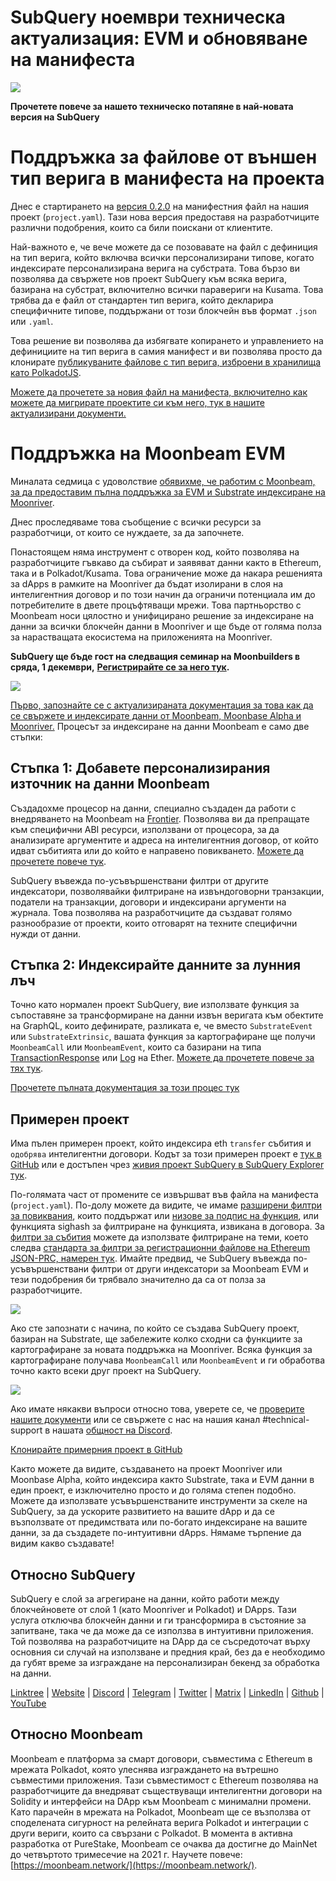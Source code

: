 # SubQuery ноември техническа актуализация: EVM и обновяване на манифеста

![](https://miro.medium.com/max/1400/1*q9GErDrvAyacOPm97krV6Q.png)

**Прочетете повече за нашето техническо потапяне в най-новата версия на SubQuery**

# Поддръжка за файлове от външен тип верига в манифеста на проекта

Днес е стартирането на [версия 0.2.0](https://doc.subquery.network/create/manifest/) на манифестния файл на нашия проект (`project.yaml`). Тази нова версия предоставя на разработчиците различни подобрения, които са били поискани от клиентите.

Най-важното е, че вече можете да се позовавате на файл с дефиниция на тип верига, който включва всички персонализирани типове, когато индексирате персонализирана верига на субстрата. Това бързо ви позволява да свържете нов проект SubQuery към всяка верига, базирана на субстрат, включително всички паравериги на Kusama. Това трябва да е файл от стандартен тип верига, който декларира специфичните типове, поддържани от този блокчейн във формат `.json` или `.yaml`.

Това решение ви позволява да избягвате копирането и управлението на дефинициите на тип верига в самия манифест и ви позволява просто да клонирате [публикуваните файлове с тип верига, изброени в хранилища като PolkadotJS](https://github.com/polkadot-js/apps/tree/master/packages/apps-config/src/api/spec).

[Можете да прочетете за новия файл на манифеста, включително как можете да мигрирате проектите си към него, тук в нашите актуализирани документи.](https://doc.subquery.network/create/manifest/)

# Поддръжка на Moonbeam EVM

Миналата седмица с удоволствие [обявихме, че работим с Moonbeam, за да предоставим пълна поддръжка за EVM и Substrate индексиране на Moonriver](https://subquery.medium.com/subquery-adds-ethereum-virtual-machine-evm-functionality-in-integration-with-moonbeam-and-ddbcdf0fd8ff).

Днес проследяваме това съобщение с всички ресурси за разработчици, от които се нуждаете, за да започнете.

Понастоящем няма инструмент с отворен код, който позволява на разработчиците гъвкаво да събират и заявяват данни както в Ethereum, така и в Polkadot/Kusama. Това ограничение може да накара решенията за dApps в рамките на Moonriver да бъдат изолирани в слоя на интелигентния договор и по този начин да ограничи потенциала им до потребителите в двете процъфтяващи мрежи. Това партньорство с Moonbeam носи цялостно и унифицирано решение за индексиране на данни за всички блокчейн данни в Moonriver и ще бъде от голяма полза за нарастващата екосистема на приложенията на Moonriver.

**SubQuery ще бъде гост на следващия семинар на Moonbuilders в сряда, 1 декември,** [**Регистрирайте се за него тук**](https://www.crowdcast.io/e/moonbuilders-ws/10)**.**

![](https://miro.medium.com/max/600/1*AET6Ek_PqFDRoc29Jiitnw.gif)

[Първо, запознайте се с актуализираната документация за това как да се свържете и индексирате данни от Moonbeam, Moonbase Alpha и Moonriver.](https://doc.subquery.network/create/moonbeam/) Процесът за индексиране на данни Moonbeam е само две стъпки:

## Стъпка 1: Добавете персонализирания източник на данни Moonbeam

Създадохме процесор на данни, специално създаден да работи с внедряването на Moonbeam на [Frontier](https://github.com/paritytech/frontier). Позволява ви да препращате към специфични ABI ресурси, използвани от процесора, за да анализирате аргументите и адреса на интелигентния договор, от който идват събитията или до който е направено повикването. [Можете да прочетете повече тук](https://doc.subquery.network/create/moonbeam/#data-source-spec).

SubQuery въвежда по-усъвършенствани филтри от другите индексатори, позволявайки филтриране на извъндоговорни транзакции, податели на транзакции, договори и индексирани аргументи на журнала. Това позволява на разработчиците да създават голямо разнообразие от проекти, които отговарят на техните специфични нужди от данни.

## Стъпка 2: Индексирайте данните за лунния лъч

Точно като нормален проект SubQuery, вие използвате функция за съпоставяне за трансформиране на данни извън веригата към обектите на GraphQL, които дефинирате, разликата е, че вместо `SubstrateEvent` или `SubstrateExtrinsic`, вашата функция за картографиране ще получи `MoonbeamCall` или `MoonbeamEvent`, които са базирани на типа [TransactionResponse](https://docs.ethers.io/v5/api/providers/types/#providers-TransactionResponse) или [Log](https://docs.ethers.io/v5/api/providers/types/#providers-Log) на Ether. [Можете да прочетете повече за тях тук](https://doc.subquery.network/create/moonbeam/#moonbeamcall).

[Прочетете пълната документация за този процес тук](https://doc.subquery.network/create/moonbeam/#moonbeamcall)

## Примерен проект

Има пълен примерен проект, който индексира eth `transfer` събития и `одобрява` интелигентни договори. Кодът за този примерен проект е [тук в GitHub](https://github.com/subquery/tutorials-moonriver-evm-starter) или е достъпен чрез [живия проект SubQuery в SubQuery Explorer тук](https://explorer.subquery.network/subquery/subquery/moonriver-evm-starter-project).

По-голямата част от промените се извършват във файла на манифеста (`project.yaml`). По-долу можете да видите, че имаме [разширени филтри за повиквания](https://doc.subquery.network/create/moonbeam/#call-filters), които поддържат или [низове за подпис на функция](https://docs.ethers.io/v5/api/utils/abi/fragments/#FunctionFragment), или функцията sighash за филтриране на функцията, извикана в договора. За [филтри за събития](https://doc.subquery.network/create/moonbeam/#event-filters) можете да използвате филтриране на теми, което следва [стандарта за филтри за регистрационни файлове на Ethereum JSON-PRC, намерен тук](https://docs.ethers.io/v5/concepts/events/). Имайте предвид, че SubQuery въвежда по-усъвършенствани филтри от други индексатори за Moonbeam EVM и тези подобрения би трябвало значително да са от полза за разработчиците.

![](https://miro.medium.com/max/700/1*4JRHItnILfCie4FT6sYLEA.png)

Ако сте запознати с начина, по който се създава SubQuery проект, базиран на Substrate, ще забележите колко сходни са функциите за картографиране за новата поддръжка на Moonriver. Всяка функция за картографиране получава `MoonbeamCall` или `MoonbeamEvent` и ги обработва точно както всеки друг проект на SubQuery.

![](https://miro.medium.com/max/700/1*k4_uJYYCsTnPRRJ7avq2WA.png)

Ако имате някакви въпроси относно това, уверете се, че [проверите нашите документи](https://doc.subquery.network/create/moonbeam) или се свържете с нас на нашия канал #technical-support в нашата [общност на Discord](https://discord.com/invite/subquery).

[Клонирайте примерния проект в GitHub](https://github.com/subquery/tutorials-moonriver-evm-starter)

Както можете да видите, създаването на проект Moonriver или Moonbase Alpha, който индексира както Substrate, така и EVM данни в един проект, е изключително просто и до голяма степен подобно. Можете да използвате усъвършенстваните инструменти за скеле на SubQuery, за да ускорите развитието на вашите dApp и да се възползвате от предимствата или по-богато индексиране на вашите данни, за да създадете по-интуитивни dApps. Нямаме търпение да видим какво създавате!

## Относно SubQuery

SubQuery е слой за агрегиране на данни, който работи между блокчейновете от слой 1 (като Moonriver и Polkadot) и DApps. Тази услуга отключва блокчейн данни и ги трансформира в състояние за запитване, така че да може да се използва в интуитивни приложения. Той позволява на разработчиците на DApp да се съсредоточат върху основния си случай на използване и предния край, без да е необходимо да губят време за изграждане на персонализиран бекенд за обработка на данни.

​​[Linktree](https://linktr.ee/subquerynetwork) | [Website](https://subquery.network/) | [Discord](https://discord.com/invite/78zg8aBSMG) | [Telegram](https://t.me/subquerynetwork) | [Twitter](https://twitter.com/subquerynetwork) | [Matrix](https://matrix.to/#/#subquery:matrix.org) | [LinkedIn](https://www.linkedin.com/company/subquery) | [Github](https://github.com/subquery/subql) | [YouTube](https://www.youtube.com/channel/UCi1a6NUUjegcLHDFLr7CqLw)

## Относно Moonbeam

Moonbeam е платформа за смарт договори, съвместима с Ethereum в мрежата Polkadot, която улеснява изграждането на вътрешно съвместими приложения. Тази съвместимост с Ethereum позволява на разработчиците да внедряват съществуващи интелигентни договори на Solidity и интерфейси на DApp към Moonbeam с минимални промени. Като парачейн в мрежата на Polkadot, Moonbeam ще се възползва от споделената сигурност на релейната верига Polkadot и интеграции с други вериги, които са свързани с Polkadot. В момента в активна разработка от PureStake, Moonbeam се очаква да достигне до MainNet до четвъртото тримесечие на 2021 г. Научете повече: [https://moonbeam.network/](https://moonbeam.network/).

